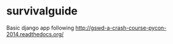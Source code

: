 survivalguide
=============
Basic django app following 
http://gswd-a-crash-course-pycon-2014.readthedocs.org/
